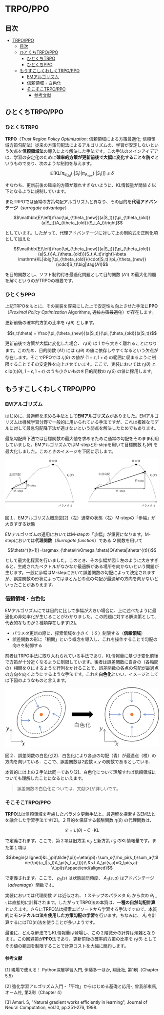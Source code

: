 # TRPO/PPO

## 目次

- [TRPO/PPO](#trpoppo)
  - [目次](#目次)
  - [ひとくちTRPO/PPO](#ひとくちtrpoppo)
    - [ひとくちTRPO](#ひとくちtrpo)
    - [ひとくちPPO](#ひとくちppo)
  - [もうすこしくわしくTRPO/PPO](#もうすこしくわしくtrpoppo)
    - [EMアルゴリズム](#emアルゴリズム)
    - [信頼領域・白色化](#信頼領域白色化)
    - [そこそこTRPO/PPO](#そこそこtrpoppo)
      - [参考文献](#参考文献)

## ひとくちTRPO/PPO

### ひとくちTRPO

**TRPO**（*Trust Region Policy Optimization*; 信頼領域による方策最適化; 信頼領域方策勾配法）従来の方策勾配法によるアルゴリズムの、学習が安定しないという欠点を**信頼領域法**の導入により解決した手法です。この手法のメインアイデアは、学習の安定化のために**確率的方策が更新前後で大幅に変化することを防ぐ**というものであり、次のような制約を与えます。

$$\mathbb{E}\Big[\mathrm{KL}\big[\pi_{\theta_{old}}(\cdot|S_t)|\pi_{\theta_{new}}(\cdot|S_t)\big]\Big]\leq\delta$$

すなわち、更新前後の確率的方策が離れすぎないように、KL情報量が閾値 $\delta$ 以下となるように規制しています。

またTRPOでは通常の方策勾配アルゴリズムと異なり、その目的を**代理アドバンテージ**（*surrogate advantage*）

$$\mathbb{E}\left[\frac{\pi_{\theta_{new}}(a|S_t)}{\pi_{\theta_{old}}(a|S_t)}A_{\theta_{old}}(S_t,A_t)\right]$$

としています。したがって、代理アドバンテージに対して上の制約式を正則化項として加えた

$$\mathbb{E}\left[\frac{\pi_{\theta_{new}}(a|S_t)}{\pi_{\theta_{old}}(a|S_t)}A_{\theta_{old}}(S_t,A_t)\right]-\beta \mathrm{KL}\big[\pi_{\theta_{old}}(\cdot|S_t)|\pi_{\theta_{new}}(\cdot|S_t)\big]\tag{A1}$$

を目的関数とし、ソフト制約付き最適化問題として目的関数 $(A1)$ の最大化問題を解くというのがTRPOの概要です。

### ひとくちPPO

上記TRPOをもとに、その実装を容易にした上で安定性も向上させた手法に**PPO**（*Proximal Policy Optimization* Algorithms, ~~近位方策最適化~~）が存在します。

更新前後の確率的方策の比率を $r_t(\theta)$ とします。

$$r_t(\theta) = \frac{\pi_{\theta_{new}}(a|S_t)}{\pi_{\theta_{old}}(a|S_t)}$$

更新前後で方策が大幅に変化した場合、 $r_t(\theta)$ は $1$ から大きく離れることになります。このため、目的関数 $(A1)$ には $r_t(\theta)$ の値に依存しやすくなるという欠点が存在します。そこでPPOでは $r_t(\theta)$ の値が $(1-\epsilon, 1+\epsilon)$ の範囲に収まるように制限することでその安定性を向上させています。ここで、実装においては $r_t(\theta)$ と $\mathrm{clip}(r_t(\theta),1-\epsilon,1+\epsilon)$ のうち小さいものを目的関数の $r_t(\theta)$ の値に採用します。

## もうすこしくわしくTRPO/PPO

### EMアルゴリズム

はじめに、最適解を求める手法として**EMアルゴリズム**がありました。EMアルゴリズムは機械学習分野で一般的に用いられている手法ですが、これは複雑なモデルに対して最急勾配降下法が適さないという弱点を解決したためでもあります。

最急勾配降下法では目標関数の最大値を求めるために通常の勾配をそのまま利用していました。EMアルゴリズムではM-stepとE-stepを用いて目標関数 $\ell_c(\theta)$ を最大化しました。このときのイメージを下図に示します。

![](imgs/EMアルゴリズム概念図と失敗例.png)

図１．EMアルゴリズム概念図[2]（左）通常の状態（右）M-stepの「歩幅」が大きすぎる状態

EMアルゴリズムの適用においてはM-stepの「歩幅」が重要になります。M-stepにおいては**代理関数**（*Surrogate function*）である $Q$ 関数を用いて

$$\theta^{(t+1)}=\argmax_{\theta\in\Omega_\theta}Q(\theta|\theta^{(t)})$$

として最大化探索を行いました。このとき、その歩幅が図１左のように大きすぎると、生成されたベクトルがなかなか最適解がある場所を向かないという問題が生じます。一般に歩幅はM-stepにおいて誤差関数の勾配によって決定されますが、誤差関数の形状によってはほとんどの点の勾配が最適解の方向を向かないといったことがありえます。

### 信頼領域・白色化

EMアルゴリズムにでは目的に比して歩幅が大きい場合に、上に述べたように最適化の非効率化が生じることがわかりました。この問題に対する解決策として、代表的なものが２種類存在します[2]。

- パラメタ更新の際に、探索領域を小さく（ $\delta$ ）制限する（**信頼領域**）
- 誤差関数の形に「相関」という概念を導入し、これを操作することで勾配の向きを制御する

前者はTRPO手法に取り入れられている手法であり、KL情報量に基づき変化前後で方策が十分近くなるように制限しています。後者は誤差関数に自身の（各軸間の）相関を０にするような行列をかけることで、誤差関数の各点の勾配が最適点の方向を向くようにするような手法です。これを**白色化**といい、イメージとしては下図のようなものと言えます。

![](imgs/誤差関数の白色化.png)

図２．誤差関数の白色化[2]．白色化により各点の勾配（青）が最適点（橙）の方向を向いている．ここで、誤差関数は2変数 $x,y$ の関数であるとしている．

本質的には上の２手法は同一であり[2]、白色化について理解すれば信頼領域についても理解したことになるといえます。

> 誤差関数の白色化については、文献[3]が詳しいです。

### そこそこTRPO/PPO

**TRPO**法は信頼領域を考慮したパラメタ更新手法と、最適解を探索するEM法とを融合した学習手法です[2]。２目的を保証する報酬関数 $\eta(\theta)$ の代理関数は、

$$\mathcal{L}=L(\theta)-C\cdot\mathrm{KL}\tag{2}$$

で定義されます。ここで、第２項は旧方策 $\pi_\theta$ と新方策 $\tilde{\pi}_\theta$ のKL情報量です。また第１項は

$$\begin{aligned}&L_\pi(\tilde{\pi})=\eta(\pi)+\sum_s{\rho_pi(s_t)\sum_a{\tilde{\pi}(a_t|s_t)A_\pi(s_t,a_t)}}\\
&s.t.A_\pi(s,a)=Q_\pi(s,a)-V_\pi(s)\space\end{aligned}$$

で定義されます。ここで、 $\rho_\pi(s)$ は状態訪問頻度、 $A_\pi(s,a)$ はアドバンテージ（*advantage*）関数です。

実装においては代理関数 $\mathcal{L}$ は近似され、 $t$ ステップのパラメタ $\theta_t$ から次の $\theta_{t+1}$ は直接的に計算されます。したがってTRPO法の本質は、**一種の自然勾配計算**といえます。さらにTRPO法は探索エピソードから学習する手法ですので、本質的に**モンテカルロ法を使用した方策勾配の学習**を行います。ちなみに、 $\tilde{A}_t$ を計算するにはTD(n)法を使うことが多いようです。

最後に、どんな解法でもKL情報量は登場し、この２階微分の計算は煩雑となります。この回避策が**PPO**法であり、更新前後の確率的方策の比率を $r_t(\theta)$ としてその値の範囲を制限することで計算コストを大幅に簡約します。

#### 参考文献

[1] 現場で使える！ Python深層学習入門, 伊藤多一ほか, 翔泳社, 第1刷（Chapter 5.5）

[2] 強化学習アルゴリズム入門 -「平均」からはじめる基礎と応用-, 曽我部東馬, オーム社, 第2刷（Chapter 4） 

[3] Amari. S, "Natural gradient works efficiently in learning", Journal of Neural Computation, vol.10, pp.251-276, 1998.